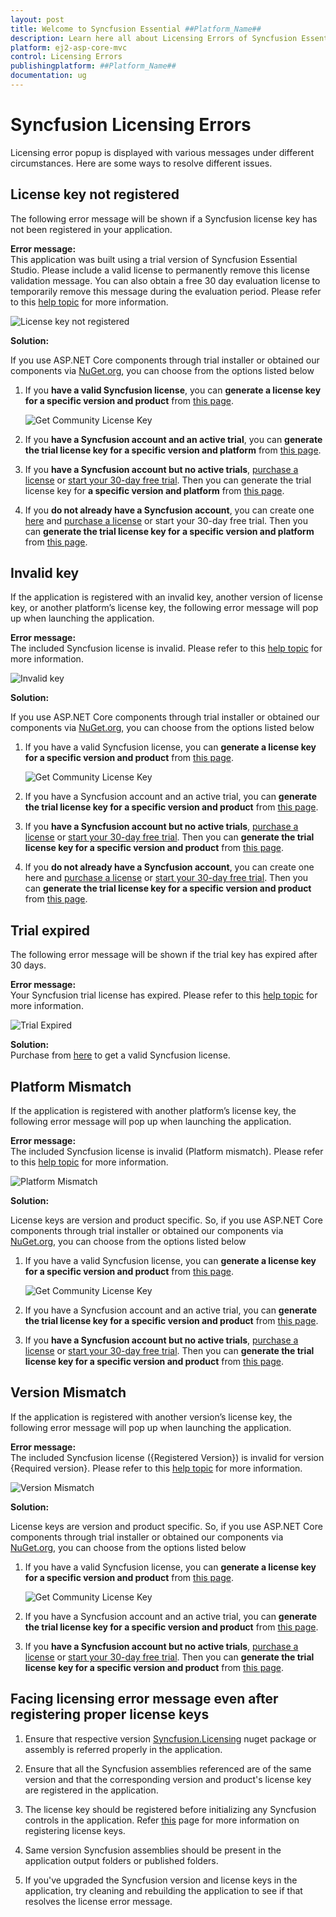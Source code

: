 ```yaml
---
layout: post
title: Welcome to Syncfusion Essential ##Platform_Name##
description: Learn here all about Licensing Errors of Syncfusion Essential ##Platform_Name## controls which is powered by Essential JS2.
platform: ej2-asp-core-mvc
control: Licensing Errors
publishingplatform: ##Platform_Name##
documentation: ug
---
```


# Syncfusion Licensing Errors

Licensing error popup is displayed with various messages under different circumstances. Here are some ways to resolve different issues.

## License key not registered

The following error message will be shown if a Syncfusion license key has not been registered in your application.

**Error message:** <br /> This application was built using a trial version of Syncfusion Essential Studio. Please include a valid license to permanently remove this license validation message. You can also obtain a free 30 day evaluation license to temporarily remove this message during the evaluation period. Please refer to this [help topic](https://ej2.syncfusion.com/aspnetcore/documentation/licensing/licensing-errors/#license-key-not-registered) for more information.

![License key not registered](images/licensing-error-1.png)

**Solution:**

If you use ASP.NET Core components through trial installer or obtained our components via [NuGet.org](https://www.nuget.org/packages?q=syncfusion), you can choose from the options listed below

1. If you **have a valid Syncfusion license**, you can **generate a license key for a specific version and product** from [this page](https://www.syncfusion.com/account/downloads).

   ![Get Community License Key](images/get-community-license-key.png)

2. If you **have a Syncfusion account and an active trial**, you can **generate the trial license key for a specific version and platform** from [this page](https://www.syncfusion.com/account/manage-trials/downloads).

3. If you **have a Syncfusion account but no active trials**, [purchase a license](https://www.syncfusion.com/sales/products) or [start your 30-day free trial](https://www.syncfusion.com/account/manage-trials/start-trials). Then you can generate the trial license key for **a specific version and platform** from [this page](https://www.syncfusion.com/account/downloads).

4. If you **do not already have a Syncfusion account**, you can create one [here](https://www.syncfusion.com/account/register) and [purchase a license](https://www.syncfusion.com/sales/products) or start your 30-day free trial. Then you can **generate the trial license key for a specific version and platform** from [this page](https://www.syncfusion.com/account/manage-trials/start-trials).

## Invalid key

If the application is registered with an invalid key, another version of license key, or another platform’s license key, the following error message will pop up when launching the application.

**Error message:** <br /> The included Syncfusion license is invalid. Please refer to this [help topic](https://ej2.syncfusion.com/aspnetcore/documentation/licensing/licensing-errors/#invalid-key) for more information.

![Invalid key](images/licensing-error-2.png)

**Solution:**

If you use ASP.NET Core components through trial installer or obtained our components via [NuGet.org](https://www.nuget.org/packages?q=syncfusion), you can choose from the options listed below

1. If you have a valid Syncfusion license, you can **generate a license key for a specific version and product** from [this page](https://www.syncfusion.com/account/downloads).

   ![Get Community License Key](images/get-community-license-key.png)

2. If you have a Syncfusion account and an active trial, you can **generate the trial license key for a specific version and product** from [this page](https://www.syncfusion.com/account/manage-trials/downloads).

3. If you **have a Syncfusion account but no active trials**, [purchase a license](https://www.syncfusion.com/sales/products) or [start your 30-day free trial](https://www.syncfusion.com/account/manage-trials/start-trials). Then you can **generate the trial license key for a specific version and product** from [this page](https://www.syncfusion.com/account/downloads).

4. If you **do not already have a Syncfusion account**, you can create one here and [purchase a license](https://www.syncfusion.com/sales/products) or [start your 30-day free trial](https://www.syncfusion.com/account/manage-trials/start-trials). Then you can **generate the trial license key for a specific version and product** from [this page](https://www.syncfusion.com/account/manage-trials/downloads).

## Trial expired

The following error message will be shown if the trial key has expired after 30 days.

**Error message:** <br /> Your Syncfusion trial license has expired. Please refer to this [help topic](https://ej2.syncfusion.com/aspnetcore/documentation/licensing/licensing-errors/#trial-expired) for more information.

![Trial Expired](images/licensing-error-3.png)

**Solution:** <br /> Purchase from [here](https://www.syncfusion.com/sales/products) to get a valid Syncfusion license.

## Platform Mismatch

If the application is registered with another platform’s license key, the following error message will pop up when launching the application.

**Error message:** <br /> The included Syncfusion license is invalid (Platform mismatch). Please refer to this [help topic](https://ej2.syncfusion.com/aspnetcore/documentation/licensing/licensing-errors/#platform-mismatch) for more information.

![Platform Mismatch](images/licensing-error-4.png)

**Solution:**

License keys are version and product specific. So, if you use ASP.NET Core components through trial installer or obtained our components via [NuGet.org](https://www.nuget.org/packages?q=syncfusion), you can choose from the options listed below

1. If you have a valid Syncfusion license, you can **generate a license key for a specific version and product** from [this page](https://www.syncfusion.com/account/downloads).

   ![Get Community License Key](images/get-community-license-key.png)

2. If you have a Syncfusion account and an active trial, you can **generate the trial license key for a specific version and product** from [this page](https://www.syncfusion.com/account/manage-trials/downloads).

3. If you **have a Syncfusion account but no active trials**, [purchase a license](https://www.syncfusion.com/sales/products) or [start your 30-day free trial](https://www.syncfusion.com/account/manage-trials/start-trials). Then you can **generate the trial license key for a specific version and product** from [this page](https://www.syncfusion.com/account/downloads).

## Version Mismatch

If the application is registered with another version’s license key, the following error message will pop up when launching the application.

**Error message:** <br /> The included Syncfusion license ({Registered Version}) is invalid for version {Required version}. Please refer to this [help topic](https://ej2.syncfusion.com/aspnetcore/documentation/licensing/licensing-errors/#version-mismatch) for more information.

![Version Mismatch](images/licensing-error-5.png)

**Solution:**

License keys are version and product specific. So, if you use ASP.NET Core components through trial installer or obtained our components via [NuGet.org](https://www.nuget.org/packages?q=syncfusion), you can choose from the options listed below

1. If you have a valid Syncfusion license, you can **generate a license key for a specific version and product** from [this page](https://www.syncfusion.com/account/downloads).

   ![Get Community License Key](images/get-community-license-key.png)

2. If you have a Syncfusion account and an active trial, you can **generate the trial license key for a specific version and product** from [this page](https://www.syncfusion.com/account/manage-trials/downloads).

3. If you **have a Syncfusion account but no active trials**, [purchase a license](https://www.syncfusion.com/sales/products) or [start your 30-day free trial](https://www.syncfusion.com/account/manage-trials/start-trials). Then you can **generate the trial license key for a specific version and product** from [this page](https://www.syncfusion.com/account/downloads).

## Facing licensing error message even after registering proper license keys

1. Ensure that respective version [Syncfusion.Licensing](https://www.nuget.org/packages/Syncfusion.Licensing/) nuget package or assembly is referred properly in the application.

2. Ensure that all the Syncfusion assemblies referenced are of the same version and that the corresponding version and product's license key are registered in the application.

3. The license key should be registered before initializing any Syncfusion controls in the application. Refer [this](https://ej2.syncfusion.com/aspnetcore/documentation/licensing/license-key-registration/)  page for more information on registering license keys.

4. Same version Syncfusion assemblies should be present in the application output folders or published folders.

5. If you've upgraded the Syncfusion version and license keys in the application, try cleaning and rebuilding the application to see if that resolves the license error message.
